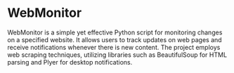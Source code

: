 # WebMonitor
WebMonitor is a simple yet effective Python script for monitoring changes on a specified website. It allows users to track updates on web pages and receive notifications whenever there is new content. The project employs web scraping techniques, utilizing libraries such as BeautifulSoup for HTML parsing and Plyer for desktop notifications.
